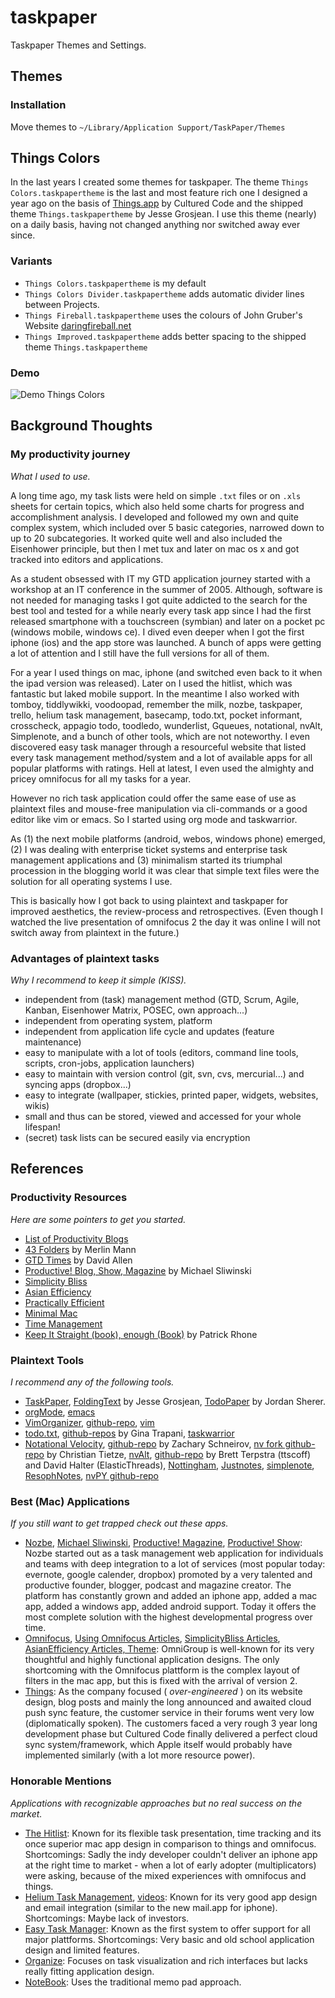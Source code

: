 # taskpaper

Taskpaper Themes and Settings. 

## Themes

### Installation

Move themes to `~/Library/Application Support/TaskPaper/Themes`

## Things Colors

In the last years I created some themes for taskpaper. The theme `Things Colors.taskpapertheme` is the last and most feature rich one I designed a year ago on the basis of [Things.app](http://culturedcode.com/things/) by Cultured Code and the shipped theme `Things.taskpapertheme` by Jesse Grosjean. I use this theme (nearly) on a daily basis, having not changed anything nor switched away ever since. 

### Variants

- `Things Colors.taskpapertheme` is my default
- `Things Colors Divider.taskpapertheme` adds automatic divider lines between Projects. 
- `Things Fireball.taskpapertheme` uses the colours of John Gruber's Website [daringfireball.net](http://daringfireball.net)
- `Things Improved.taskpapertheme` adds better spacing to the shipped theme `Things.taskpapertheme` 

### Demo

![Demo Things Colors](https://github.com/dataduke/mac-taskpaper/raw/master/Demo/ThemeDemo-ThingsColors.jpg)

## Background Thoughts

### My productivity journey

*What I used to use.*

A long time ago, my task lists were held on simple `.txt` files or on `.xls` sheets for certain topics,
which also held some charts for progress and accomplishment analysis. I developed and followed my own and quite complex system, which included over 5 basic categories, narrowed down to up to 20 subcategories. It worked quite well and also included the Eisenhower principle, but then I met tux and later on mac os x and got tracked into editors and applications.

As a student obsessed with IT my GTD application journey started with a workshop at an IT conference in the summer of 2005. Although, software is not needed for managing tasks I got quite addicted to the search for the best tool and tested for a while nearly every task app since I had the first released smartphone with a touchscreen (symbian) and later on a pocket pc (windows mobile, windows ce). I dived even deeper when I got the first iphone (ios) and the app store was launched. A bunch of apps were getting a lot of attention and I still have the full versions for all of them. 

For a year I used things on mac, iphone (and switched even back to it when the ipad version was released). Later on I used the hitlist, which was fantastic but laked mobile support. In the meantime I also worked with tomboy, tiddlywikki, voodoopad, remember the milk, nozbe, taskpaper, trello, helium task management, basecamp, todo.txt, pocket informant, crosscheck, appagio todo, toodledo, wunderlist, Gqueues, notational, nvAlt, Simplenote,  and a bunch of other tools, which are not noteworthy. I even discovered easy task manager through a resourceful website that listed every task management method/system and a lot of available apps for all popular platforms with ratings. Hell at latest, I even used the almighty and pricey omnifocus for all my tasks for a year.

However no rich task application could offer the same ease of use as plaintext files and mouse-free manipulation via cli-commands or a good editor like vim or emacs. So I started using org mode and taskwarrior. 

As (1) the next mobile platforms (android, webos, windows phone) emerged, (2) I was dealing with enterprise ticket systems and enterprise task management applications and (3) minimalism started its triumphal procession in the blogging world it was clear that simple text files were the solution for all operating systems I use.

This is basically how I got back to using plaintext and taskpaper for improved aesthetics, the review-process and retrospectives. (Even though I watched the live presentation of omnifocus 2 the day it was online I will not switch away from plaintext in the future.)

### Advantages of plaintext tasks

*Why I recommend to keep it simple (KISS).*

- independent from (task) management method (GTD, Scrum, Agile, Kanban, Eisenhower Matrix, POSEC, own approach...)
- independent from operating system, platform
- independent from application life cycle and updates (feature maintenance)
- easy to manipulate with a lot of tools (editors, command line tools, scripts, cron-jobs, application launchers)
- easy to maintain with version control (git, svn, cvs, mercurial...) and syncing apps (dropbox...)
- easy to integrate (wallpaper, stickies, printed paper, widgets, websites, wikis)
- small and thus can be stored, viewed and accessed for your whole lifespan!
- (secret) task lists can be secured easily via encryption

## References

### Productivity Resources

*Here are some pointers to get you started.*

- [List of Productivity Blogs](http://zenhabits.net/the-top-50-productivity-blogs-most-of-which-you-havent-heard-about/)
- [43 Folders](http://www.43folders.com/) by Merlin Mann
- [GTD Times](http://www.gtdtimes.com/) by David Allen
- [Productive! Blog, Show, Magazine](http://www.michaelsliwinski.com/) by Michael Sliwinski
- [Simplicity Bliss](http://simplicitybliss.com/)
- [Asian Efficiency](http://www.asianefficiency.com/blog/)
- [Practically Efficient](http://www.practicallyefficient.com/)
- [Minimal Mac](http://minimalmac.com/)
- [Time Management](http://en.wikipedia.org/wiki/Time_management)
- [Keep It Straight (book), enough (Book)](http://patrickrhone.com/books/) by Patrick Rhone

### Plaintext Tools

*I recommend any of the following tools.*

- [TaskPaper](http://www.hogbaysoftware.com/products/taskpaper), [FoldingText](http://www.foldingtext.com/) by Jesse Grosjean, [TodoPaper](http://widefido.com/products/todopaper/) by Jordan Sherer.
- [orgMode](http://orgmode.org/), [emacs](http://www.gnu.org/software/emacs/)
- [VimOrganizer](http://www.vim.org/scripts/script.php?script_id=3342), [github-repo](https://github.com/hsitz/VimOrganizer), [vim](http://www.vim.org/)
- [todo.txt](http://todotxt.com/), [github-repos](https://github.com/ginatrapani) by Gina Trapani, [taskwarrior](http://taskwarrior.org)
- [Notational Velocity](http://notational.net/), [github-repo](https://github.com/scrod/nv/tree/) by Zachary Schneirov, [nv fork github-repo](https://github.com/DivineDominion/nv) by Christian Tietze, [nvAlt](http://brettterpstra.com/projects/nvalt/), [github-repo](https://github.com/ttscoff/nv) by Brett Terpstra (ttscoff) and David Halter (ElasticThreads), [Nottingham](http://clickontyler.com/nottingham/), [Justnotes](http://selfcoded.com/justnotes), [simplenote](http://simplenote.com), [ResophNotes](http://www.resoph.com), [nvPY github-repo](https://github.com/cpbotha/nvpy)

### Best (Mac) Applications

*If you still want to get trapped check out these apps.*

- [Nozbe](http://www.nozbe.com/), [Michael Sliwinski](http://www.michaelsliwinski.com/), [Productive! Magazine](http://www.michaelsliwinski.com/productive_magazine/), [Productive! Show](http://www.michaelsliwinski.com/productive_show/): Nozbe started out as a task management web application for individuals and teams with deep integration to a lot of services (most popular today: evernote, google calender, dropbox) promoted by a very talented and productive founder, blogger, podcast and magazine creator. The platform has constantly grown and added an iphone app, added a mac app, added a windows app, added android support. Today it offers the most complete solution with the highest developmental progress over time.
- [Omnifocus](http://www.omnigroup.com/products/omnifocus/), [Using Omnifocus Articles](http://www.usingomnifocus.com/blog/), [SimplicityBliss Articles](http://simplicitybliss.com/omnifocus/), [AsianEfficiency Articles, Theme](http://www.asianefficiency.com/omnifocus/): OmniGroup is well-known for its very thoughtful and highly functional application designs. The only shortcoming with the Omnifocus plattform is the complex layout of filters in the mac app, but this is fixed with the arrival of version 2.
- [Things](http://culturedcode.com/things/): As the company focused ( *over-engineered* ) on its website design, blog posts and mainly the long announced and awaited cloud push sync feature, the customer service in their forums went very low (diplomatically spoken). The customers faced a very rough 3 year long development phase but Cultured Code finally delivered a perfect cloud sync system/framework, which Apple itself would probably have implemented similarly (with a lot more resource power).

### Honorable Mentions

*Applications with recognizable approaches but no real success on the market.*

- [The Hitlist](http://www.potionfactory.com/thehitlist/): Known for its flexible task presentation, time tracking and its once superior mac app design in comparison to things and omnifocus. Shortcomings: Sadly the indy developer couldn't deliver an iphone app at the right time to market - when a lot of early adopter (multiplicators) were asking, because of the mixed experiences with omnifocus and things.
- [Helium Task Management](http://www.heliumnow.com/), [videos](http://www.youtube.com/user/robotblimp): Known for its very good app design and email integration (similar to the new mail.app for iphone). Shortcomings: Maybe lack of investors. 
- [Easy Task Manager](http://www.orionbelt.com/): Known as the first system to offer support for all major plattforms. Shortcomings: Very basic and old school application design and limited features.
- [Organize](http://taskfabric.com/): Focuses on task visualization and rich interfaces but lacks really fitting application design.
- [NoteBook](http://www.circusponies.com): Uses the traditional memo pad approach.